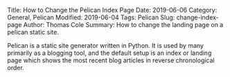 Title: How to Change the Pelican Index Page
Date: 2019-06-06
Category: General, Pelican
Modified: 2019-06-04
Tags: Pelican
Slug: change-index-page
Author: Thomas Cole
Summary: How to change the landing page on a pelican static site.

Pelican is a static site generator written in Python. It is used by many primarily as a blogging tool, and the default setup is an index or landing page which shows the most recent blog articles in reverse chronological order.